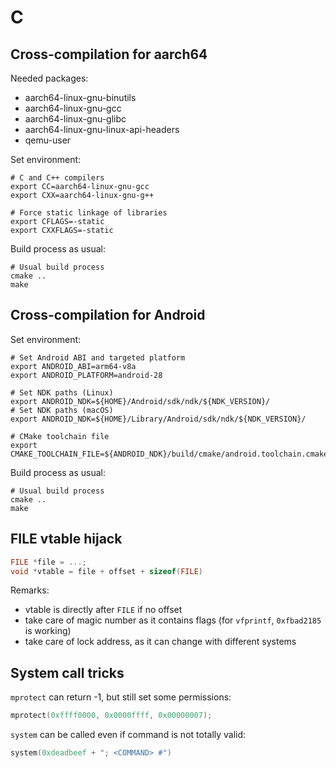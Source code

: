 # C

## Cross-compilation for aarch64

Needed packages:
- aarch64-linux-gnu-binutils
- aarch64-linux-gnu-gcc
- aarch64-linux-gnu-glibc
- aarch64-linux-gnu-linux-api-headers
- qemu-user

Set environment:
```shell
# C and C++ compilers
export CC=aarch64-linux-gnu-gcc
export CXX=aarch64-linux-gnu-g++

# Force static linkage of libraries
export CFLAGS=-static
export CXXFLAGS=-static
```

Build process as usual:
```shell
# Usual build process
cmake ..
make
```

## Cross-compilation for Android

Set environment:
```shell
# Set Android ABI and targeted platform
export ANDROID_ABI=arm64-v8a
export ANDROID_PLATFORM=android-28

# Set NDK paths (Linux)
export ANDROID_NDK=${HOME}/Android/sdk/ndk/${NDK_VERSION}/
# Set NDK paths (macOS)
export ANDROID_NDK=${HOME}/Library/Android/sdk/ndk/${NDK_VERSION}/

# CMake toolchain file
export CMAKE_TOOLCHAIN_FILE=${ANDROID_NDK}/build/cmake/android.toolchain.cmake
```

Build process as usual:
```shell
# Usual build process
cmake ..
make
```

## FILE vtable hijack

```c
FILE *file = ...;
void *vtable = file + offset + sizeof(FILE)
```

Remarks:
- vtable is directly after `FILE` if no offset
- take care of magic number as it contains flags (for `vfprintf`,  `0xfbad2185` is working)
- take care of lock address, as it can change with different systems

## System call tricks

`mprotect` can return -1, but still set some permissions:
```c
mprotect(0xffff0000, 0x0000ffff, 0x00000007);
```

`system` can be called even if command is not totally valid:
```c
system(0xdeadbeef + "; <COMMAND> #")
```
